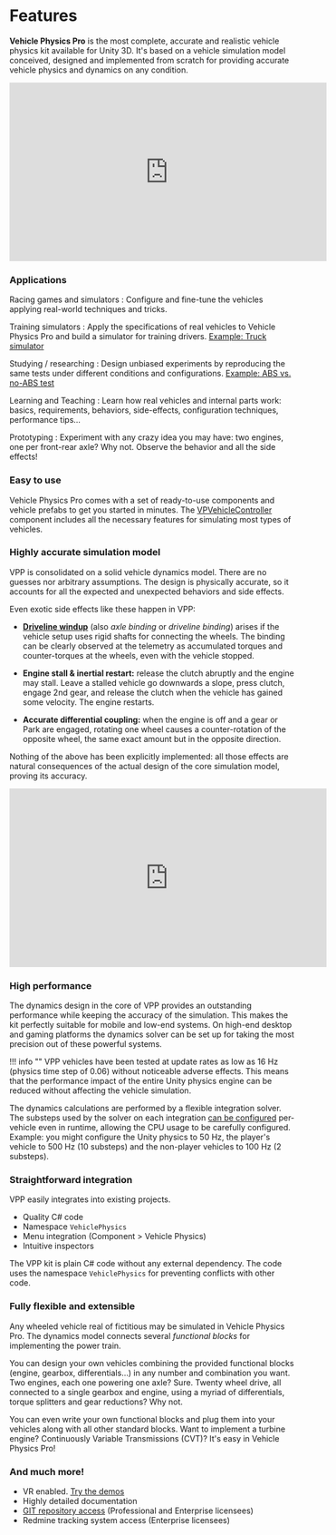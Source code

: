 # Features

**Vehicle Physics Pro** is the most complete, accurate and realistic vehicle physics kit available
for Unity 3D. It's based on a vehicle simulation model conceived, designed and implemented from
scratch for providing accurate vehicle physics and dynamics on any condition.

<iframe width="560" height="315" src="https://www.youtube.com/embed/SdeJcpWNHsw" frameborder="0" allowfullscreen></iframe>

### Applications

Racing games and simulators
:	Configure and fine-tune the vehicles applying real-world techniques and tricks.

Training simulators
:	Apply the specifications of real vehicles to Vehicle Physics Pro and build a simulator for
	training drivers. [Example: Truck simulator](https://twitter.com/VehiclePhysics/status/705806025266434048)

Studying / researching
:	Design unbiased experiments by reproducing the same tests under different conditions and
	configurations. [Example: ABS vs. no-ABS test](https://www.youtube.com/watch?v=t0NFt3d-jbg)

Learning and Teaching
:	Learn how real vehicles and internal parts work: basics, requirements, behaviors, side-effects,
	configuration techniques, performance tips...

Prototyping
:	Experiment with any crazy idea you may have: two engines, one per front-rear axle? Why not.
	Observe the behavior and all the side effects!

### Easy to use

Vehicle Physics Pro comes with a set of ready-to-use components and vehicle prefabs to get you
started in minutes. The [VPVehicleController](../components/vehicle-controller) component
includes all the necessary features for simulating most types of vehicles.

### Highly accurate simulation model

VPP is consolidated on a solid vehicle dynamics model. There are no guesses nor arbitrary
assumptions. The design is physically accurate, so it accounts for all the expected and unexpected
behaviors and side effects.

Even exotic side effects like these happen in VPP:

- **[Driveline windup](https://en.wikipedia.org/wiki/Driveline_windup)** (also _axle binding_ or
	_driveline binding_) arises if the vehicle setup uses rigid shafts for connecting the wheels.
	The binding can be clearly observed at the telemetry as accumulated torques and counter-torques
	at the wheels, even with the vehicle stopped.

- **Engine stall & inertial restart:** release the clutch abruptly and the engine may stall. Leave
	a stalled vehicle go downwards a slope, press clutch, engage 2nd gear, and release the clutch
	when the vehicle has gained some velocity. The engine restarts.

- **Accurate differential coupling:** when the engine is off and a gear or Park are engaged,
	rotating one wheel causes a counter-rotation of the opposite wheel, the same exact amount but
	in the opposite direction.

Nothing of the above has been explicitly implemented: all those effects are natural consequences of
the actual design of the core simulation model, proving its accuracy.

<iframe width="560" height="315" src="https://www.youtube.com/embed/FuqO4gKDzKE" frameborder="0" allowfullscreen></iframe>

### High performance

The dynamics design in the core of VPP provides an outstanding performance while keeping the
accuracy of the simulation. This makes the kit perfectly suitable for mobile and low-end systems.
On high-end desktop and gaming platforms the dynamics solver can be set up for taking the most
precision out of these powerful systems.

!!! info ""
	VPP vehicles have been tested at update rates as low as 16 Hz (physics time step of 0.06)
	without noticeable adverse effects. This means that the performance impact of the entire Unity
	physics engine can be reduced without affecting the vehicle simulation.

The dynamics calculations are performed by a flexible integration solver. The substeps used by the
solver on each integration [can be configured](../advanced/misc-topics-explained/#solver-numeric-integration)
per-vehicle even in runtime, allowing the CPU usage to be carefully configured.
Example: you might configure the Unity physics to 50 Hz, the player's vehicle to 500 Hz (10
substeps) and the non-player vehicles to 100 Hz (2 substeps).

### Straightforward integration

VPP easily integrates into existing projects.

- Quality C# code
- Namespace `VehiclePhysics`
- Menu integration (Component > Vehicle Physics)
- Intuitive inspectors

The VPP kit is plain C# code without any external dependency. The code uses the namespace
`VehiclePhysics` for preventing conflicts with other code.

### Fully flexible and extensible

Any wheeled vehicle real of fictitious may be simulated in Vehicle Physics Pro. The dynamics model
connects several _functional blocks_ for implementing the power train.

You can design your own vehicles combining the provided functional blocks (engine, gearbox,
differentials...) in any number and combination you want. Two engines, each one powering one axle?
Sure. Twenty wheel drive, all connected to a single gearbox and engine, using a myriad of
differentials, torque splitters and gear reductions? Why not.

You can even write your own functional blocks and plug them into your vehicles along with all other
standard blocks. Want to implement a turbine engine? Continuously Variable Transmissions (CVT)? It's
easy in Vehicle Physics Pro!

### And much more!

- VR enabled. [Try the demos](demos)
- Highly detailed documentation
- [GIT repository access](/advanced/git-repository-setup) (Professional and Enterprise licensees)
- Redmine tracking system access (Enterprise licensees)




